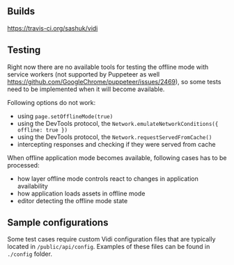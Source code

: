 ## Builds

https://travis-ci.org/sashuk/vidi

## Testing

Right now there are no available tools for testing the offline mode with service workers (not supported by Puppeteer as well https://github.com/GoogleChrome/puppeteer/issues/2469), so some tests need to be implemented when it will become available.

Following options do not work:
- using `page.setOfflineMode(true)`
- using the DevTools protocol, the `Network.emulateNetworkConditions({ offline: true })`
- using the DevTools protocol, the `Network.requestServedFromCache()`
- intercepting responses and checking if they were served from cache

When offline application mode becomes available, following cases has to be processed:
- how layer offline mode controls react to changes in application availability
- how application loads assets in offline mode
- editor detecting the offline mode state

## Sample configurations

Some test cases require custom Vidi configuration files that are typically located in `/public/api/config`. Examples of these files can be found in `./config` folder.